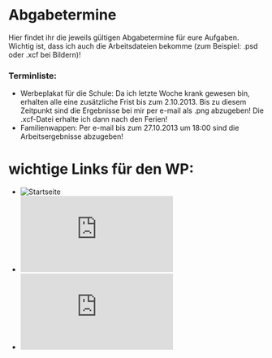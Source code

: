 Abgabetermine
====

Hier findet ihr die jeweils gültigen Abgabetermine für eure Aufgaben. Wichtig ist, dass ich auch die  Arbeitsdateien bekomme (zum Beispiel: .psd oder .xcf bei Bildern)!


### Terminliste:
* Werbeplakat für die Schule: Da ich letzte Woche krank gewesen bin, erhalten alle eine zusätzliche Frist bis zum 2.10.2013. Bis zu diesem Zeitpunkt sind die Ergebnisse bei mir per e-mail als .png abzugeben! Die .xcf-Datei erhalte ich dann nach den Ferien!
* Familienwappen: Per e-mail bis zum 27.10.2013 um 18:00 sind die Arbeitsergebnisse abzugeben!


wichtige Links für den WP:
====
* ![Startseite](https://github.com/cartz/schule)
* ![FAQ](https://github.com/cartz/schule/blob/master/faq.md)
* ![Abgabetermine](https://github.com/cartz/schule/blob/master/Abgabetermine.md)